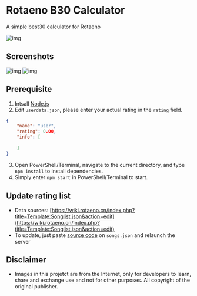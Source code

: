 # Rotaeno B30 Calculator

A simple best30 calculator for Rotaeno

![img](./images/demo.gif)

## Screenshots

![img](./images/screenshot1.png)
![img](./images/screenshot2.png)

## Prerequisite

1. Intsall [Node.js](https://nodejs.org)
2. Edit `userdata.json`, please enter your actual rating in the `rating` field.

```json
{
    "name": "user",
    "rating": 0.00,
    "info": [
  
    ]
}
```

3. Open PowerShell/Terminal, navigate to the current directory, and type `npm install` to install dependencies.
4. Simply enter `npm start` in PowerShell/Terminal to start.

## Update rating list

- Data sources: [https://wiki.rotaeno.cn/index.php?title=Template:Songlist.json&action=edit](https://wiki.rotaeno.cn/index.php?title=Template:Songlist.json&action=edit)
- To update, just paste [source code](https://wiki.rotaeno.cn/index.php?title=Template:Songlist.json&action=edit) on `songs.json` and relaunch the server

## Disclaimer

- Images in this projetct are from the Internet, only for developers to learn, share and exchange use and not for other purposes. All copyright of the original publisher.